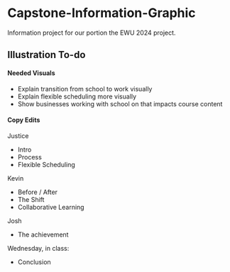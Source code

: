 # Capstone-Information-Graphic

Information project for  our portion the EWU 2024 project.

## Illustration To-do

#### Needed Visuals

* Explain transition from school to work visually
* Explain flexible scheduling more visually
* Show businesses working with school on that impacts course content

#### Copy Edits

Justice
* Intro
* Process
* Flexible Scheduling

Kevin 
* Before / After
* The Shift 
* Collaborative Learning

Josh
* The achievement

Wednesday, in class:
* Conclusion
